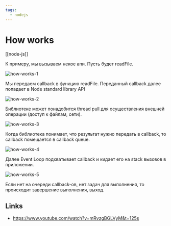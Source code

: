 ```yaml
---
tags: 
  - nodejs
---
```


# How works

[[node-js]]

К примеру, мы вызываем некое апи. Пусть будет readFile.

![how-works-1](how-works-1.png)

Мы передаем callback в функцию readFile. Переданный callback далее попадает в Node standard library API

![how-works-2](how-works-2.png)

Библиотеке может понадобится thread pull для осуществления внешней операции (доступ к файлам, сети).

![how-works-3](how-works-3.png)

Когда библиотека понимает, что результат нужно передать в callback, то callback помещается в callback queue.

![how-works-4](how-works-4.png)

Далее Event Loop подхватывает callback и кидает его на stack вызовов в приложении.

![how-works-5](how-works-5.png)

Если нет на очереди callback-ов, нет задач для выполнения, то происходит завершение выполнения, выход.

## Links

- <https://www.youtube.com/watch?v=mRvzgBGLVyM&t=125s>
